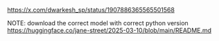https://x.com/dwarkesh_sp/status/1907886365565501568


NOTE: download the correct model with correct python version https://huggingface.co/jane-street/2025-03-10/blob/main/README.md